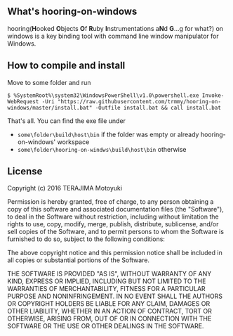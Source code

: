 ## What's hooring-on-windows

hooring(**H**ooked **O**bjects **O**f **R**uby **I**nstrumentations a**N**d **G**...g for what?) on windows is a
key binding tool with command line window manipulator for Windows.

## How to compile and install

Move to some folder and run

    $ %SystemRoot%\system32\WindowsPowerShell\v1.0\powershell.exe Invoke-WebRequest -Uri "https://raw.githubusercontent.com/trmmy/hooring-on-windows/master/install.bat" -Outfile install.bat && call install.bat

That's all. You can find the exe file under

- `some\folder\build\host\bin` if the folder was empty or already hooring-on-windows' workspace
- `some\folder\hooring-on-windws\build\host\bin` otherwise

## License

Copyright (c) 2016 TERAJIMA Motoyuki

Permission is hereby granted, free of charge, to any person obtaining a
copy of this software and associated documentation files (the "Software"),
to deal in the Software without restriction, including without limitation
the rights to use, copy, modify, merge, publish, distribute, sublicense,
and/or sell copies of the Software, and to permit persons to whom the
Software is furnished to do so, subject to the following conditions:

The above copyright notice and this permission notice shall be included in
all copies or substantial portions of the Software.

THE SOFTWARE IS PROVIDED "AS IS", WITHOUT WARRANTY OF ANY KIND, EXPRESS OR
IMPLIED, INCLUDING BUT NOT LIMITED TO THE WARRANTIES OF MERCHANTABILITY,
FITNESS FOR A PARTICULAR PURPOSE AND NONINFRINGEMENT. IN NO EVENT SHALL THE
AUTHORS OR COPYRIGHT HOLDERS BE LIABLE FOR ANY CLAIM, DAMAGES OR OTHER
LIABILITY, WHETHER IN AN ACTION OF CONTRACT, TORT OR OTHERWISE, ARISING
FROM, OUT OF OR IN CONNECTION WITH THE SOFTWARE OR THE USE OR OTHER
DEALINGS IN THE SOFTWARE.

